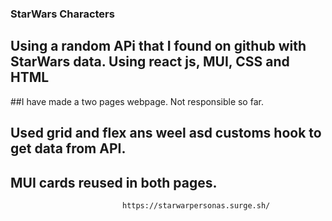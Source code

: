 ### StarWars Characters 


## Using a random APi that I found on github with StarWars data.  Using **react js, MUI, CSS and HTML**
##I have made a two pages webpage. Not responsible so far. 
## Used grid and flex ans weel asd customs hook to get data from API.  
## MUI cards reused in both pages. 




                             https://starwarpersonas.surge.sh/
